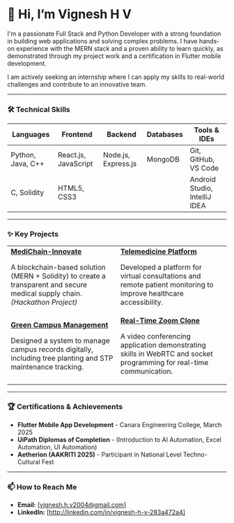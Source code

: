 # 👋 Hi, I’m Vignesh H V

I'm a passionate Full Stack and Python Developer with a strong foundation in building web applications and solving complex problems. I have hands-on experience with the MERN stack and a proven ability to learn quickly, as demonstrated through my project work and a certification in Flutter mobile development.

I am actively seeking an internship where I can apply my skills to real-world challenges and contribute to an innovative team.

---

### 🛠️ Technical Skills

| Languages          | Frontend              | Backend                | Databases | Tools & IDEs                     |
| ------------------ | --------------------- | ---------------------- | --------- | -------------------------------- |
| Python, Java, C++  | React.js, JavaScript  | Node.js, Express.js    | MongoDB   | Git, GitHub, VS Code             |
| C, Solidity        | HTML5, CSS3           |                        |           | Android Studio, IntelliJ IDEA    |


---

### ✨ Key Projects

<table>
  <tr>
    <td width="50%">
      <a href="https://github.com/Vignesh2v04/MediChain-Innovate"><strong>MediChain-Innovate</strong></a>
      <br />
      <p>A blockchain-based solution (MERN + Solidity) to create a transparent and secure medical supply chain. <em>(Hackathon Project)</em></p>
    </td>
    <td width="50%">
      <a href="[LINK-TO-YOUR-TELEMEDICINE-REPO]"><strong>Telemedicine Platform</strong></a>
      <br />
      <p>Developed a platform for virtual consultations and remote patient monitoring to improve healthcare accessibility.</p>
    </td>
  </tr>
  <tr>
    <td width="50%">
       <a href="[LINK-TO-YOUR-GREEN-CAMPUS-REPO]"><strong>Green Campus Management</strong></a>
       <br />
       <p>Designed a system to manage campus records digitally, including tree planting and STP maintenance tracking.</p>
    </td>
    <td width="50%">
       <a href="https://github.com/Vignesh2v04/zoom-clone-main"><strong>Real-Time Zoom Clone</strong></a>
      <br />
      <p>A video conferencing application demonstrating skills in WebRTC and socket programming for real-time communication.</p>
    </td>
  </tr>
</table>

---

### 🏆 Certifications & Achievements

*   **Flutter Mobile App Development** - Canara Engineering College, March 2025
*   **UiPath Diplomas of Completion** - (Introduction to AI Automation, Excel Automation, UI Automation)
*   **Aetherion (AAKRITI 2025)** - Participant in National Level Techno-Cultural Fest

---

### 📫 How to Reach Me

*   **Email:** [vignesh.h.v2004@gmail.com]
*   **LinkedIn:** [http://linkedin.com/in/vignesh-h-v-283a472a4]
